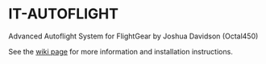 # IT-AUTOFLIGHT
Advanced Autoflight System for FlightGear by Joshua Davidson (Octal450)

See the [wiki page](http://wiki.flightgear.org/IT-AUTOFLIGHT) for more information and installation instructions.
